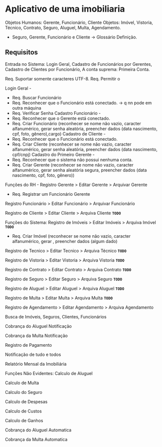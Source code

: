 # Aplicativo de uma imobiliaria

Objetos Humanos: Gerente, Funcionário, Cliente
Objetos: Imóvel, Vistoria, Técnico, Contrato, Seguro, Aluguel, Multa, Agendamento.


- Seguro, Gerente, Funcionário e Cliente $\rightarrow$ Glossário Definição.

## Requisitos

Entrada no Sistema: Login Geral, Cadastro de Funcionários por Gerentes, Cadastro de Clientes por Funcionário, A conta suprema: Primeira Conta.

Req. Suportar somente caracteres UTF-8.
Req. Permitir o 

Login Geral -

- Req. Buscar Funcionário
- Req. Reconhecer que o Funcionário está conectado. $\rightarrow$ q nn pode em outra máquina
- Req. Verificar Senha
  Cadastro Funcionário -
- Req. Reconhecer que o Gerente está conectado.
- Req. Criar Funcionário (reconhecer se nome não vazio, caracter alfanumérico, gerar senha aleatória, preencher dados (data nascimento, cpf, foto, gênero),cargo)
  Cadastro de Cliente -
- Req. Reconhecer que o Funcionário está conectado.
- Req. Criar Cliente (reconhecer se nome não vazio, caracter alfanumérico, gerar senha aleatória, preencher dados (data nascimento, cpf/cnpj)
  Cadastro do Primeiro Gerente -
- Req. Reconhecer que o sistema não possui nenhuma conta.
- Req. Criar Gerente (reconhecer se nome não vazio, caracter alfanumérico, gerar senha aleatória segura, preencher dados (data nascimento, cpf, foto, gênero))

Funções do RH -
Registro Gerente > Editar Gerente > Arquivar Gerente


- Req. Registrar um Funcionário Gerente

Registro Funcionário > Editar Funcionário > Arquivar Funcionário


Registro de Cliente > Editar Cliente > Arquiva Cliente
**`TODO`**

Funções do Sistema:
Registro de Imóveis > Editar Imóveis > Arquiva Imóvel
**`TODO`**

- Req. Criar Imóvel (reconhecer se nome não vazio, caracter alfanumérico, gerar , preencher dados (algum dado)

Registro de Tecnico > Editar Tecnico > Arquiva Técnico
**`TODO`**

Registro de Vistoria > Editar Vistoria > Arquiva Vistoria
**`TODO`**

Registro de Contrato > Editar Contrato > Arquiva Contrato
**`TODO`**

Registro de Seguro > Editar Seguro > Arquiva Seguro
**`TODO`**

Registro de Aluguel > Editar Aluguel > Arquiva Aluguel
**`TODO`**

Registro de Multa > Editar Multa > Arquiva Multa
**`TODO`**

Registro de Agendamento > Editar Agendamento > Arquiva Agendamento


Busca de Imóveis, Seguros, Clientes, Funcionários


Cobrança do Aluguel Notificação


Cobrança da Multa Notificação


Registro de Pagamento


Notificação de tudo e todos


Relatório Mensal da Imobiliária


Funções Não Evidentes:
Calculo de Aluguel


Calculo de Multa


Calculo do Seguro


Calculo de Despesas


Calculo de Custos


Calculo de Ganhos


Cobrança do Aluguel Automatica


Cobrança da Multa Automatica

